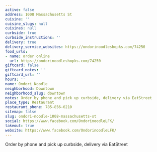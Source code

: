```yaml
---
active: false
address: 1008 Massachusetts St
cuisine: ''
cuisine_slugs: null
cuisines: null
curbside: true
curbside_instructions: ''
delivery: true
delivery_service_websites: https://ondorinoodleshopks.com/74250
food_urls:
- name: order online
  url: https://ondorinoodleshopks.com/74250
giftcard: false
giftcard_notes: ''
giftcard_url: ''
hours: ''
name: Ondori Noodle
neighborhood: Downtown
neighborhood_slug: downtown
notes: Order by phone and pick up curbside, delivery via EatStreet
place_type: Restaurant
restaurant_phone: 785-856-0210
sitemap: false
slug: ondori-noodle-1008-massachusetts-st
social: https://www.facebook.com/OndorinoodleLFK/
takeout: true
website: https://www.facebook.com/OndorinoodleLFK/
---
```


Order by phone and pick up curbside, delivery via EatStreet